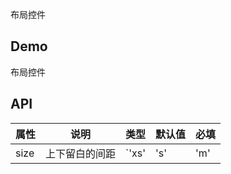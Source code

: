 布局控件

## Demo

布局控件

## API

| 属性 | 说明           | 类型                            | 默认值 | 必填    |
| ---- | -------------- | ------------------------------- | ------ | ------- |
| size | 上下留白的间距 | `'xs' | 's' | 'm' | 'l' | 'xl'` | `'m'`  | `false` |
